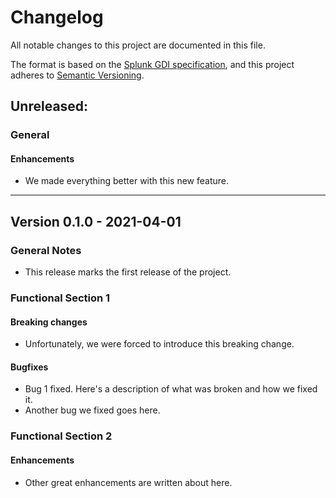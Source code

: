# Changelog

All notable changes to this project are documented in this file.

The format is based on the [Splunk GDI specification](https://github.com/signalfx/gdi-specification/blob/f70eda04ec15685f892edc4b8f05bed557d20206/docs/repository.md#required-files),
and this project adheres to [Semantic Versioning](https://semver.org/spec/v2.0.0.html).

## Unreleased:

### General

#### Enhancements

- We made everything better with this new feature.

---

## Version 0.1.0 - 2021-04-01

### General Notes

- This release marks the first release of the project.

### Functional Section 1

#### Breaking changes

- Unfortunately, we were forced to introduce this breaking change.

#### Bugfixes

- Bug 1 fixed. Here's a description of what was broken and how we fixed it.
- Another bug we fixed goes here.

### Functional Section 2

#### Enhancements

- Other great enhancements are written about here.
